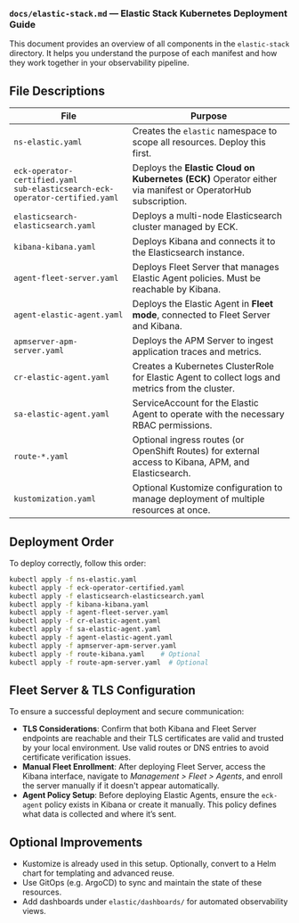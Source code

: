 ### `docs/elastic-stack.md` — Elastic Stack Kubernetes Deployment Guide

This document provides an overview of all components in the `elastic-stack` directory. It helps you understand the purpose of each manifest and how they work together in your observability pipeline.

## File Descriptions

| File | Purpose |
|------|---------|
| `ns-elastic.yaml` | Creates the `elastic` namespace to scope all resources. Deploy this first. |
| `eck-operator-certified.yaml`<br>`sub-elasticsearch-eck-operator-certified.yaml` | Deploys the **Elastic Cloud on Kubernetes (ECK)** Operator either via manifest or OperatorHub subscription. |
| `elasticsearch-elasticsearch.yaml` | Deploys a multi-node Elasticsearch cluster managed by ECK. |
| `kibana-kibana.yaml` | Deploys Kibana and connects it to the Elasticsearch instance. |
| `agent-fleet-server.yaml` | Deploys Fleet Server that manages Elastic Agent policies. Must be reachable by Kibana. |
| `agent-elastic-agent.yaml` | Deploys the Elastic Agent in **Fleet mode**, connected to Fleet Server and Kibana. |
| `apmserver-apm-server.yaml` | Deploys the APM Server to ingest application traces and metrics. |
| `cr-elastic-agent.yaml` | Creates a Kubernetes ClusterRole for Elastic Agent to collect logs and metrics from the cluster. |
| `sa-elastic-agent.yaml` | ServiceAccount for the Elastic Agent to operate with the necessary RBAC permissions. |
| `route-*.yaml` | Optional ingress routes (or OpenShift Routes) for external access to Kibana, APM, and Elasticsearch. |
| `kustomization.yaml` | Optional Kustomize configuration to manage deployment of multiple resources at once. |

## Deployment Order

To deploy correctly, follow this order:

```sh
kubectl apply -f ns-elastic.yaml
kubectl apply -f eck-operator-certified.yaml
kubectl apply -f elasticsearch-elasticsearch.yaml
kubectl apply -f kibana-kibana.yaml
kubectl apply -f agent-fleet-server.yaml
kubectl apply -f cr-elastic-agent.yaml
kubectl apply -f sa-elastic-agent.yaml
kubectl apply -f agent-elastic-agent.yaml
kubectl apply -f apmserver-apm-server.yaml
kubectl apply -f route-kibana.yaml    # Optional
kubectl apply -f route-apm-server.yaml  # Optional
```

## Fleet Server & TLS Configuration

To ensure a successful deployment and secure communication:

- **TLS Considerations**: Confirm that both Kibana and Fleet Server endpoints are reachable and their TLS certificates are valid and trusted by your local environment. Use valid routes or DNS entries to avoid certificate verification issues.
- **Manual Fleet Enrollment**: After deploying Fleet Server, access the Kibana interface, navigate to *Management > Fleet > Agents*, and enroll the server manually if it doesn't appear automatically.
- **Agent Policy Setup**: Before deploying Elastic Agents, ensure the `eck-agent` policy exists in Kibana or create it manually. This policy defines what data is collected and where it’s sent.

## Optional Improvements

- Kustomize is already used in this setup. Optionally, convert to a Helm chart for templating and advanced reuse.
- Use GitOps (e.g. ArgoCD) to sync and maintain the state of these resources.
- Add dashboards under `elastic/dashboards/` for automated observability views.
